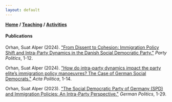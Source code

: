 ```yaml
---
layout: default
---
```

**[Home](./) / [Teaching](./teaching.html) / [Activities](./activities.html)**

#### Publications

Orhan, Suat Alper (2024). ["From Dissent to Cohesion: Immigration Policy Shift and Intra-Party Dynamics in the Danish Social Democratic Party."](https://doi.org/10.1177/13540688241234785) _Party Politics_, 1-12.

Orhan, Suat Alper (2024). ["How do intra-party dynamics impact the party elite’s immigration policy manoeuvres? The Case of German Social Democrats."](https://doi.org/10.1057/s41269-024-00330-0) _Acta Politica_, 1-14.

Orhan, Suat Alper (2023). ["The Social Democratic Party of Germany (SPD) and Immigration Policies: An Intra-Party Perspective."](https://doi.org/10.1080/09644008.2023.2227136) _German Politics_, 1-29.
